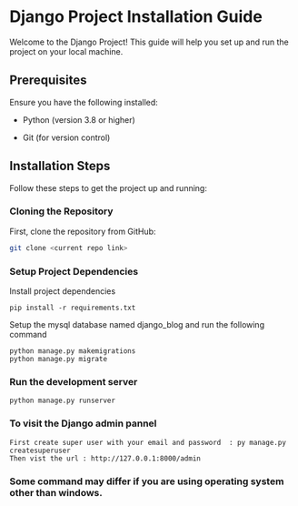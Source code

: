 # Django Project Installation Guide

Welcome to the Django Project! This guide will help you set up and run the project on your local machine.

## Prerequisites

Ensure you have the following installed:

- Python (version 3.8 or higher)

- Git (for version control)

## Installation Steps

Follow these steps to get the project up and running:

### Cloning the Repository

First, clone the repository from GitHub:

```bash
git clone <current repo link>
```

### Setup Project Dependencies

Install project dependencies

```
pip install -r requirements.txt
```

Setup the mysql database named django_blog and run the following command

```
python manage.py makemigrations
python manage.py migrate
```

### Run the development server

```
python manage.py runserver
```

### To visit the Django admin pannel

```
First create super user with your email and password  : py manage.py createsuperuser
Then vist the url : http://127.0.0.1:8000/admin
```

### Some command may differ if you are using operating system other than windows.
